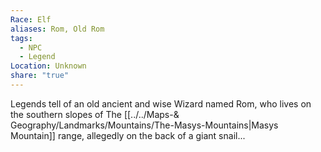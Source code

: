 ```yaml
---
Race: Elf
aliases: Rom, Old Rom
tags:
  - NPC
  - Legend
Location: Unknown
share: "true"
---
```


Legends tell of an old ancient and wise Wizard named Rom, who lives on the southern slopes of The [[../../Maps-& Geography/Landmarks/Mountains/The-Masys-Mountains|Masys Mountain]] range, allegedly on the back of a giant snail...